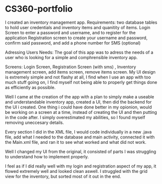 # CS360-portfolio
I created an inventory management app.
Requirements: two database tables to hold user credentials and inventory items and quanitity of items.
              Login Screen to enter a password and username, and to register for the application
              Registration screen to create your username and password, confirm said password, and add a phone number for SMS (optional)

Adressing Users Needs: The goal of this app was to adress the needs of a user who is looking for a simple and comphrensible inventory app.

Screens: Login Screen, Registration Screen (with sms) , Inventory management screen, add items screen, remove items screen.
My UI design is extremely simple and not flashy at all, I find when I use an app with too much stuff going on, I find myself not being able to properly get things done as efficiently as possible.

Well I came at the creation of the app with a plan to simply make a useable and understandable inventory app, created a UI, then did the backend for the UI i created. One thing i could have done better in my opionion, would be working on a screen at a time, instead of creating the UI and then putting in the code after. I simply overestimated my abilities, so I found myself removing uneccesary details. 

Every section I did in the XML file, I would code individually in a new .java file, add what I needed to the database and main activity, connected it with the Main.xml file, and ran it to see what worked and what did not work. 

Well I changed my UI from the original, it consisted of parts I was struggling to understand how to implement properly.

I feel as if I did really well with my login and registration aspect of my app, it flowed extremely well and looked clean aswell. I struggled with the grid view for the inventory, but sorted most of it out in the end. 

